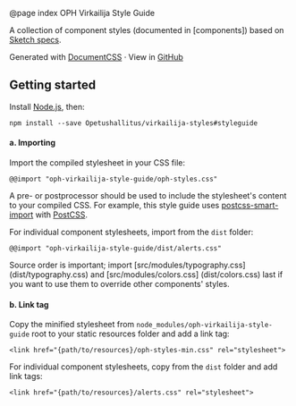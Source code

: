 @page index OPH Virkailija Style Guide

A collection of component styles (documented in [components]) based on 
[Sketch specs](https://opetushallitus.github.io/virkailija-styles/).

Generated with [DocumentCSS](http://documentcss.com/)
&middot; View in [GitHub](https://github.com/Opetushallitus/virkailija-styles/tree/styleguide)

## Getting started

Install [Node.js](nodejs.org), then: 

```
npm install --save Opetushallitus/virkailija-styles#styleguide
```

#### a. Importing

Import the compiled stylesheet in your CSS file: 
 
```
@@import "oph-virkailija-style-guide/oph-styles.css"
```

A pre- or postprocessor should be used to include the stylesheet's content to your compiled CSS.
For example, this style guide uses 
[postcss-smart-import](https://www.npmjs.com/package/postcss-smart-import) 
with [PostCSS](http://postcss.org).

For individual component stylesheets, import from the `dist` folder:

```
@@import "oph-virkailija-style-guide/dist/alerts.css"
```

Source order is important; import [src/modules/typography.css] (dist/typography.css) 
and [src/modules/colors.css] (dist/colors.css) last if you want to use them to override other
components' styles.
 
#### b. Link tag

Copy the minified stylesheet from `node_modules/oph-virkailija-style-guide` root to your static resources folder and 
add a link tag:

```
<link href="{path/to/resources}/oph-styles-min.css" rel="stylesheet">
```

For individual component stylesheets, copy from the `dist` folder and add link tags:

```
<link href="{path/to/resources}/alerts.css" rel="stylesheet">
```
